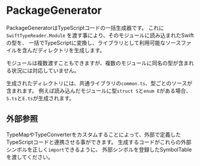 # PackageGenerator

PackageGeneratorはTypeScriptコードの一括生成器です。
これに `SwiftTypeReader.Module` を渡す事により、そのモジュールに読み込まれたSwiftの型を、
一括でTypeScriptに変換し、ライブラリとして利用可能なソースファイルを含んだディレクトリを生成します。

モジュールは複数渡すこともできますが、複数のモジュールに同名の型が含まれる状況には対応していません。

生成されたディレクトリには、共通ライブラリの`common.ts`、型ごとのソースが含まれます。
例えば読み込んだモジュールに型`struct S`と`enum E`がある場合、`S.ts`と`E.ts`が生成されます。

## 外部参照

TypeMapやTypeConverterをカスタムすることによって、外部で定義したTypeScriptコードと連携させる事ができます。
生成するコードがこれらの外部シンボルを正しく`import`できるように、
外部シンボルを登録したSymbolTableを渡してください。
